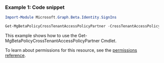 ### Example 1: Code snippet

```powershellImport-Module Microsoft.Graph.Beta.Identity.SignIns

Get-MgBetaPolicyCrossTenantAccessPolicyPartner -CrossTenantAccessPolicyConfigurationPartnerTenantId $crossTenantAccessPolicyConfigurationPartnerTenantId
```
This example shows how to use the Get-MgBetaPolicyCrossTenantAccessPolicyPartner Cmdlet.
To learn about permissions for this resource, see the [permissions reference](/graph/permissions-reference).

